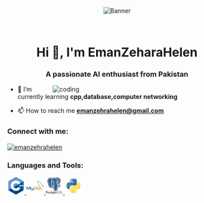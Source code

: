 <p align="center">
  <img src="[httpsgithub.comEmanzehrahelenEmanzehrahelenblobmainbanner.png](https://chatgpt.com/s/m_68dd44facab88191b9920ae1b0daf0da)" alt="Banner" width="1280" />
</p>

<br>
<h1 align="center">Hi 👋, I'm EmanZeharaHelen</h1>
<h3 align="center">A passionate AI enthusiast from Pakistan</h3>
<img align="right" alt="coding" width="400" src="https://user-images.githubusercontent.com/55389276/140866485-8fb1c876-9a8f-4d6a-98dc-08c4981eaf70.gif">



- 🌱 I’m currently learning **cpp,database,computer networking**

- 📫 How to reach me **emanzehrahelen@gmail.com**

<h3 align="left">Connect with me:</h3>
<p align="left">
<a href="https://linkedin.com/in/emanzehrahelen" target="blank"><img align="center" src="https://raw.githubusercontent.com/rahuldkjain/github-profile-readme-generator/master/src/images/icons/Social/linked-in-alt.svg" alt="emanzehrahelen" height="30" width="40" /></a>
</p>

<h3 align="left">Languages and Tools:</h3>
<p align="left"> <a href="https://www.w3schools.com/cpp/" target="_blank" rel="noreferrer"> <img src="https://raw.githubusercontent.com/devicons/devicon/master/icons/cplusplus/cplusplus-original.svg" alt="cplusplus" width="40" height="40"/> </a> <a href="https://www.mysql.com/" target="_blank" rel="noreferrer"> <img src="https://raw.githubusercontent.com/devicons/devicon/master/icons/mysql/mysql-original-wordmark.svg" alt="mysql" width="40" height="40"/> </a> <a href="https://www.postgresql.org" target="_blank" rel="noreferrer"> <img src="https://raw.githubusercontent.com/devicons/devicon/master/icons/postgresql/postgresql-original-wordmark.svg" alt="postgresql" width="40" height="40"/> </a> <a href="https://www.python.org" target="_blank" rel="noreferrer"> <img src="https://raw.githubusercontent.com/devicons/devicon/master/icons/python/python-original.svg" alt="python" width="40" height="40"/> </a> </p>
